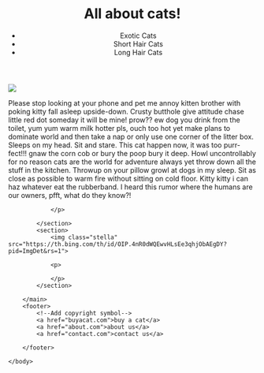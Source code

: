 <!DOCTYPE html>
<html>
    <head>
        <title>All About Cats</title>
        <link rel="stylesheet" href="style.css" type="text/css"
    </head>
    <body>
        <header>
            <h1>All about cats!</h1>
            <nav>
            <ul>
                <li>Exotic Cats</li>
                <li>Short Hair Cats</li>
                <li>Long Hair Cats</li>
            </ul>
            <nav>
        </header>
        <main>
            <section>
                <img id="kitty" src="https://newseu.cgtn.com/news/2020-07-28/Pet-cat-becomes-first-animal-in-the-UK-to-test-positive-for-COVID-19-Stu0H0T6Gk/img/9ff85c8aa3cd4670ae6ac08c4327deaf/9ff85c8aa3cd4670ae6ac08c4327deaf.png">
                <p>
                    Please stop looking at your phone and pet me annoy kitten brother with poking kitty fall asleep upside-down. 
                    Crusty butthole give attitude chase little red dot someday it will be mine! prow?? 
                    ew dog you drink from the toilet, 
                    yum yum warm milk hotter pls, ouch too hot yet make plans to dominate world and then take a nap or only use one corner of the litter box. 
                    Sleeps on my head. Sit and stare. This cat happen now, it was too purr-fect!!! 
                    gnaw the corn cob or bury the poop bury it deep. 
                    Howl uncontrollably for no reason cats are the world for adventure always yet throw down all the stuff in the kitchen. 
                    Throwup on your pillow growl at dogs in my sleep. 
                    Sit as close as possible to warm fire without sitting on cold floor. 
                    Kitty kitty i can haz whatever eat the rubberband.
                     I heard this rumor where the humans are our owners, pfft, what do they know?!   


                </p>

            </section>
            <section>
                <img class="stella" src="https://th.bing.com/th/id/OIP.4nR0dWQEwvHLsEe3qhjObAEgDY?pid=ImgDet&rs=1">

                <p>

                </p>
            </section>

        </main>
        <footer>
            <!--Add copyright symbol-->
            <a href="buyacat.com">buy a cat</a>
            <a href="about.com">about us</a> 
            <a href="contact.com">contact us</a>

        </footer>

    </body>

</html>
